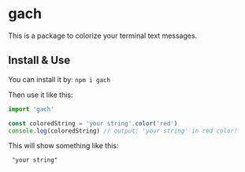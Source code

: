 # gach
This is a package to colorize your terminal text messages.

## Install & Use
You can install it by:
`npm i gach`

Then use it like this:
```js
import 'gach'

const coloredString = 'your string'.color('red')
console.log(coloredString) // output: 'your string' in red color!
```

This will show something like this:
```diff
 "your string"
```
